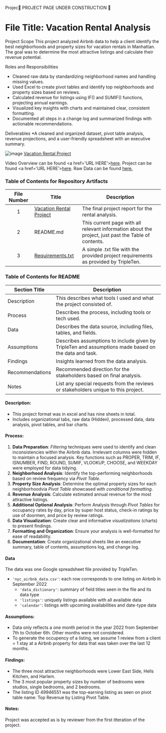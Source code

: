 Projec🚧 PROJECT PAGE UNDER CONSTRUCTION 🚧

# File Title: Vacation Rental Analysis 

Project Scope
This project analyzed Airbnb data to help a client identify the best neighborhoods and property sizes for vacation rentals in Manhattan. The goal was to determine the most attractive listings and calculate their revenue potential.

Roles and Responsibilities

* Cleaned raw data by standardizing neighborhood names and handling missing values.
* Used Excel to create pivot tables and identify top neighborhoods and property sizes based on reviews.
* Calculated revenue for listings using IF() and SUMIF() functions, projecting annual earnings.
* Visualized key insights with charts and maintained clear, consistent formatting.
* Documented all steps in a change log and summarized findings with actionable recommendations.

Deliverables
*A cleaned and organized dataset, pivot table analysis, revenue projections, and a user-friendly spreadsheet with an executive summary.



![image](https://github.com/user-attachments/assets/9faca6da-6241-45b8-b290-b75cd9bd8574)
[Vacation Rental Project](https://docs.google.com/spreadsheets/d/1eOnkKUNXniFtqBsbZL4CgI8m0pCe-pKpNSIYBp_0Lww/edit?usp=sharing)

Video Overview can be found <a href='URL HERE’><u>here</u>.</a>
Project can be found <a href='URL HERE’><u>here</u>.</a>
Raw Data can be found <a href='URL HERE'><u>here</u>.</a>

### Table of Contents for Repository Artifacts
| File Number | Title | Description |
| :-----------: | ----------- |----------- |
| 1 | [Vacation Rental Project](https://github.com/Turner-Walz/Data_projects_TripleTen/blob/main/Vacation%20Rental/Project%20Vacation%20Rental.xlsx) | The final project report for the rental analysis. |
| 2 | README.md | This current page with all relevant information about the project, just past the Table of contents. |
| 3 | [Requirements.txt](https://github.com/Turner-Walz/Data_projects_TripleTen/blob/main/Vacation%20Rental/requirements.txt) | A simple .txt file with the provided project requirements as provided by TripleTen. |

### Table of Contents for README
| Section Title | Description |
| ----------- |----------- |
| Description | This describes what tools I used and what the project consisted of. |
| Process | Describes the process, including tools or tech used. |
| Data | Describes the data source, including files, tables, and fields. |
| Assumptions | Describes assumptions to include given by TripleTen and assumptions made based on the data and task. |
| Findings | Insights learned from the data analysis. |
| Recommendations | Recommended direction for the stakeholders based on final analysis. |
| Notes | List any special requests from the reviews or stakeholders unique to this project. |

#### Description:
- This project format was in excel and has nine sheets in total.
- Includes organizational tabs, raw data (Hidden), processed data, data analysis, pivot tables, and bar charts.

#### Process:
1) **Data Preparation**: *Filtering* techniques were used to identify and clean inconsistencies within the Airbnb data. Irrelevant columns were hidden to maintain a focused analysis. Key functions such as PROPER, TRIM, IF, ISNUMBER, FIND, ROUND, SUMIF, VLOOKUP, CHOOSE, and WEEKDAY were employed for data tidying.
2) **Neighborhood Analysis**: Identify the top-performing neighborhoods based on review frequency via *Pivot Table*.
3) **Property Size Analysis**: Determine the optimal property sizes for each neighborhoodvia *Pivot Table* showcased with *conditional formatting*.
4) **Revenue Analysis**: Calculate estimated annual revenue for the most attractive listings.
5) **Additional Optional Analysis**: Perform Analysis through *Pivot Tables* for occupancy rates by day, price by super host status, check-in ratings by use of doormen, and price by review ratings.
6) **Data Visualization**: Create clear and informative *visualizations* (charts) to present findings.
7) **Formatting and Organization**: Ensure your analysis is well-formatted for ease of readability.
8) **Documentation**: Create organizational sheets like an executive summary, table of contents, assumptions log, and change log.

#### Data
The data was one Google spreadsheet file provided by TripleTen.
- `'nyc_airbnb_data.csv'`: each row corresponds to one listing on Airbnb in September 2022
    - `'data_dictionary'`: summary of field titles seen in the file and its data type
    - `'listings'`: uniquely listings available with all available data
    - `'calendar'`: listings with upcoming availabilities and date-type data

#### Assumptions:
- Data only reflects a one month period in the year 2022 from September 7th to October 6th. Other months were not considered.
- To generate the occupency of a listing, we assume 1 review from a client = 1 stay at a Airbnb property for data that was taken over the last 12 months. 


#### Findings:
- The three most attractive neighborhoods were Lower East Side, Hells Kitchen, and Harlem.
- The 3 most popular property sizes by number of bedrooms were studios, single bedrooms, and 2 bedrooms.
- The listing ID 49946551 was the top-earning listing as seen on pivot table name: Top Revenue by Listing Pivot Table.


#### Notes:
Project was accepted as is by reviewer from the first itteration of the project.
